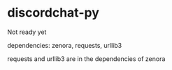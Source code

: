 # discordchat-py

Not ready yet

dependencies: zenora, requests, urllib3

requests and urllib3 are in the dependencies of zenora